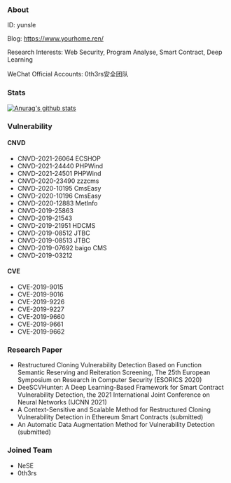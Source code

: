 ### About
ID: yunsle

Blog: https://www.yourhome.ren/

Research Interests: Web Security, Program Analyse, Smart Contract, Deep Learning

WeChat Official Accounts: 0th3rs安全团队

### Stats
[![Anurag's github stats](https://github-readme-stats.vercel.app/api?username=MRdoulestar&theme=gruvbox&show_icons=true)](https://github.com/anuraghazra/github-readme-stats)

### Vulnerability
#### CNVD
+ CNVD-2021-26064 ECSHOP
+ CNVD-2021-24440 PHPWind
+ CNVD-2021-24501 PHPWind
+ CNVD-2020-23490 zzzcms
+ CNVD-2020-10195 CmsEasy
+ CNVD-2020-10196 CmsEasy
+ CNVD-2020-12883 MetInfo
+ CNVD-2019-25863 
+ CNVD-2019-21543
+ CNVD-2019-21951 HDCMS
+ CNVD-2019-08512 JTBC
+ CNVD-2019-08513 JTBC
+ CNVD-2019-07692 baigo CMS
+ CNVD-2019-03212
#### CVE
+ CVE-2019-9015
+ CVE-2019-9016
+ CVE-2019-9226
+ CVE-2019-9227
+ CVE-2019-9660
+ CVE-2019-9661
+ CVE-2019-9662

### Research Paper
+ Restructured Cloning Vulnerability Detection Based on Function Semantic Reserving and Reiteration Screening, The 25th European Symposium on Research in Computer Security (ESORICS 2020)
+ DeeSCVHunter: A Deep Learning-Based Framework for Smart Contract Vulnerability Detection, the 2021 International Joint Conference on Neural Networks (IJCNN 2021)
+ A Context-Sensitive and Scalable Method for Restructured Cloning Vulnerability Detection in Ethereum Smart Contracts (submitted)
+ An Automatic Data Augmentation Method for Vulnerability Detection (submitted)

### Joined Team
+ NeSE
+ 0th3rs

<!--
**MRdoulestar/MRdoulestar** is a ✨ _special_ ✨ repository because its `README.md` (this file) appears on your GitHub profile.

Here are some ideas to get you started:

- 🔭 I’m currently working on ...
- 🌱 I’m currently learning ...
- 👯 I’m looking to collaborate on ...
- 🤔 I’m looking for help with ...
- 💬 Ask me about ...
- 📫 How to reach me: ...
- 😄 Pronouns: ...
- ⚡ Fun fact: ...
-->
